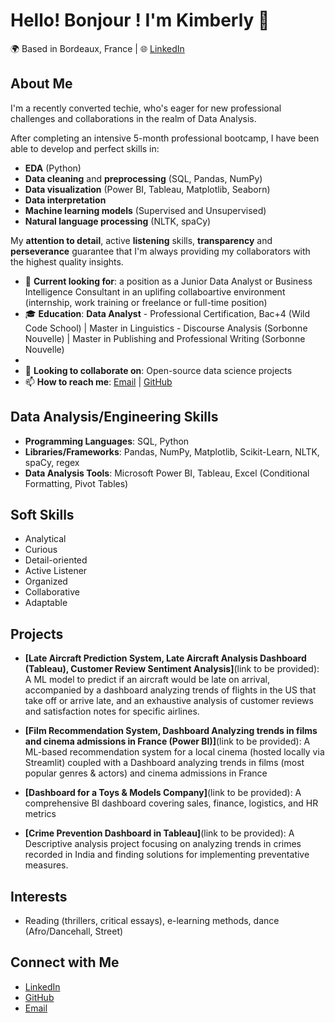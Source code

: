 # Hello! Bonjour ! I'm Kimberly 👋

🌍 Based in Bordeaux, France | 🌐 [LinkedIn](https://www.linkedin.com/in/kimberlynblack/)

## About Me
I'm a recently converted techie, who's eager for new professional challenges and collaborations in the realm of Data Analysis. 

After completing an intensive 5-month professional bootcamp, I have been able to develop and perfect skills in:
- **EDA** (Python)
- **Data cleaning** and **preprocessing** (SQL, Pandas, NumPy)
- **Data visualization** (Power BI, Tableau, Matplotlib, Seaborn) 
- **Data interpretation**
- **Machine learning models** (Supervised and Unsupervised)
- **Natural language processing** (NLTK, spaCy)

My **attention to detail**, active **listening** skills, **transparency** and **perseverance** guarantee that I'm always providing my collaborators with the highest quality insights.


- 💼 **Current looking for**: a position as a Junior Data Analyst or Business Intelligence Consultant in an uplifing collaboartive environment (internship, work training or freelance or full-time position)
- 🎓 **Education**: **Data Analyst** - Professional Certification, Bac+4 (Wild Code School)  |  Master in Linguistics - Discourse Analysis (Sorbonne Nouvelle)  |  Master in Publishing and Professional Writing (Sorbonne Nouvelle)
-                    
- 👯 **Looking to collaborate on**: Open-source data science projects
- 📫 **How to reach me**: [Email](mailto:kimberly.n.black@gmail.com) | [GitHub](https://github.com/KBee-data/KBee-data)

## Data Analysis/Engineering Skills
- **Programming Languages**: SQL, Python
- **Libraries/Frameworks**: Pandas, NumPy, Matplotlib, Scikit-Learn, NLTK, spaCy, regex
- **Data Analysis Tools**: Microsoft Power BI, Tableau, Excel (Conditional Formatting, Pivot Tables)

## Soft Skills
- Analytical
- Curious
- Detail-oriented
- Active Listener
- Organized
- Collaborative
- Adaptable

## Projects
- **[Late Aircraft Prediction System, Late Aircraft Analysis Dashboard (Tableau), Customer Review Sentiment Analysis]**(link to be provided): A ML model to predict if an aircraft would be late on arrival, accompanied by a dashboard analyzing trends of flights in the US that take off or arrive late, and an exhaustive analysis of customer reviews and satisfaction notes for specific airlines.
  
- **[Film Recommendation System, Dashboard Analyzing trends in films and cinema admissions in France (Power BI)]**(link to be provided): A ML-based recommendation system for a local cinema (hosted locally via Streamlit) coupled with a Dashboard analyzing trends in films (most popular genres & actors) and cinema admissions in France
  
- **[Dashboard for a Toys & Models Company]**(link to be provided): A comprehensive BI dashboard covering sales, finance, logistics, and HR metrics
- **[Crime Prevention Dashboard in Tableau]**(link to be provided): A Descriptive analysis project focusing on analyzing trends in crimes recorded in India and finding solutions for implementing preventative measures.

## Interests
- Reading (thrillers, critical essays), e-learning methods, dance (Afro/Dancehall, Street)

## Connect with Me
- [LinkedIn](https://www.linkedin.com/in/kimberlynblack/)
- [GitHub](github.com/KBee-data/KBee-data)
- [Email](mailto:kimberly.n.black@gmail.com)
